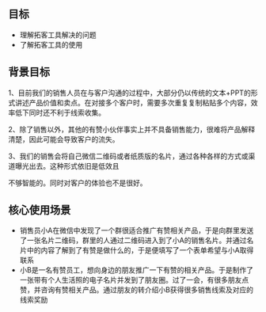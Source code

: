 ## 目标
* 理解拓客工具解决的问题
* 了解拓客工具的使用

## 背景目标
1、目前我们的销售人员在与客户沟通的过程中，大部分仍以传统的文本+PPT的形式讲述产品价值和卖点。在对接多个客户时，需要多次重复复制粘贴多个内容，效率低下同时还不利于线索收集。

2、除了销售以外，其他的有赞小伙伴事实上并不具备销售能力，很难将产品解释清楚，因此可能会导致客户的流失。

3、我们的销售会将自己微信二维码或者纸质版的名片，通过各种各样的方式或渠道曝光出去。这种形式依旧是低效且

不够智能的。同时对客户的体验也不是很好。

## 核心使用场景
* 销售员小A在微信中发现了一个群很适合推广有赞相关产品，于是向群里发送了一张名片二维码，群里的人通过二维码进入到了小A的销售名片。并通过名片中的内容了解到了有赞是做什么的，于是便填写了一个表单希望与小A取得联系
* 小B是一名有赞员工，想向身边的朋友推广一下有赞的相关产品。于是制作了一张带有个人生活照的电子名片并发到了朋友圈。过了一会，有很多朋友点赞，并咨询有赞相关产品。通过朋友的转介绍小B获得很多销售线索及对应的线索奖励

